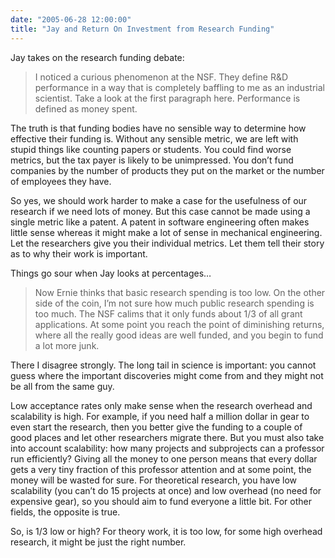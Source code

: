 ```yaml
---
date: "2005-06-28 12:00:00"
title: "Jay and Return On Investment from Research Funding"
---
```




Jay takes on the research funding debate:

> I noticed a curious phenomenon at the NSF. They define R&#038;D performance in a way that is completely baffling to me as an industrial scientist. Take a look at the first paragraph here. Performance is defined as money spent.

The truth is that funding bodies have no sensible way to determine how effective their funding is. Without any sensible metric, we are left with stupid things like counting papers or students. You could find worse metrics, but the tax payer is likely to be unimpressed. You don&rsquo;t fund companies by the number of products they put on the market or the number of employees they have.

So yes, we should work harder to make a case for the usefulness of our research if we need lots of money. But this case cannot be made using a single metric like a patent. A patent in software engineering often makes little sense whereas it might make a lot of sense in mechanical engineering. Let the researchers give you their individual metrics. Let them tell their story as to why their work is important.

Things go sour when Jay looks at percentages&hellip;

> Now Ernie thinks that basic research spending is too low. On the other side of the coin, I&rsquo;m not sure how much public research spending is too much. The NSF calims that it only funds about 1/3 of all grant applications. At some point you reach the point of diminishing returns, where all the really good ideas are well funded, and you begin to fund a lot more junk.


There I disagree strongly. The long tail in science is important: you cannot guess where the important discoveries might come from and they might not be all from the same guy.

Low acceptance rates only make sense when the research overhead and scalability is high. For example, if you need half a million dollar in gear to even start the research, then you better give the funding to a couple of good places and let other researchers migrate there. But you must also take into account scalability: how many projects and subprojects can a professor run efficiently? Giving all the money to one person means that every dollar gets a very tiny fraction of this professor attention and at some point, the money will be wasted for sure.
For theoretical research, you have low scalability (you can&rsquo;t do 15 projects at once) and low overhead (no need for expensive gear), so you should aim to fund everyone a little bit. For other fields, the opposite is true.

So, is 1/3 low or high? For theory work, it is too low, for some high overhead research, it might be just the right number.

